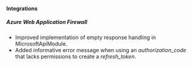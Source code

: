 
#### Integrations
##### Azure Web Application Firewall
- Improved implementation of empty response handling in MicrosoftApiModule.
- Added informative error message when using an *authorization_code* that lacks permissions to create a *refresh_token*. 
